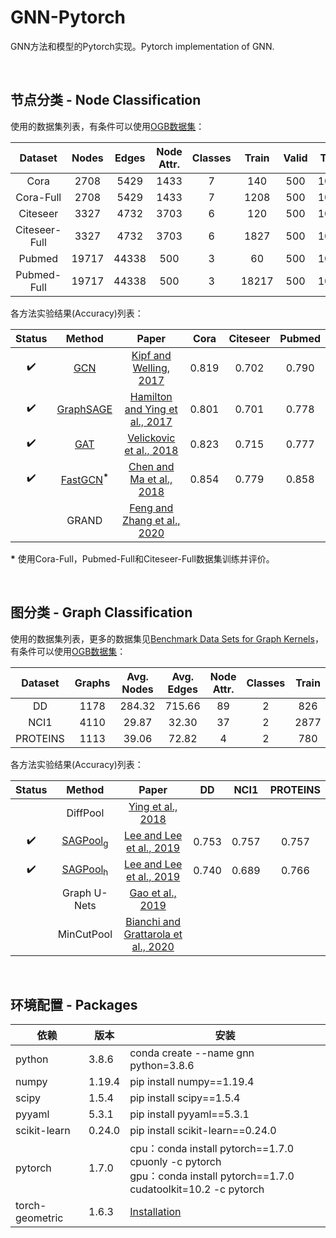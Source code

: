# GNN-Pytorch
GNN方法和模型的Pytorch实现。Pytorch implementation of GNN.

<br/>

## 节点分类 - Node Classification

使用的数据集列表，有条件可以使用[OGB数据集](https://github.com/snap-stanford/ogb)：

|    Dataset    | Nodes | Edges | Node Attr. | Classes | Train | Valid | Test |
| :-----------: | :---: | :---: | :--------: | :-----: | :---: | :---: | :--: |
|     Cora      | 2708  | 5429  |    1433    |    7    |  140  |  500  | 1000 |
|   Cora-Full   | 2708  | 5429  |    1433    |    7    | 1208  |  500  | 1000 |
|   Citeseer    | 3327  | 4732  |    3703    |    6    |  120  |  500  | 1000 |
| Citeseer-Full | 3327  | 4732  |    3703    |    6    | 1827  |  500  | 1000 |
|    Pubmed     | 19717 | 44338 |    500     |    3    |  60   |  500  | 1000 |
|  Pubmed-Full  | 19717 | 44338 |    500     |    3    | 18217 |  500  | 1000 |

各方法实验结果(Accuracy)列表：

|        Status        |             Method        |                             Paper                             | Cora  | Citeseer | Pubmed |
| :----------------: | :---------------------------: | :----------------------------------------------------------: | :---: | :------: | :------: |
| :heavy_check_mark: |       [GCN](./Node/GCN)       | [Kipf and Welling, 2017](https://arxiv.org/pdf/1609.02907.pdf) | 0.819 |  0.702   | 0.790 |
| :heavy_check_mark: | [GraphSAGE](./Node/GraphSAGE) | [Hamilton and Ying et al., 2017](https://arxiv.org/pdf/1706.02216.pdf) | 0.801 |  0.701   | 0.778 |
| :heavy_check_mark: |       [GAT](./Node/GAT)       | [Velickovic et al., 2018](https://arxiv.org/pdf/1710.10903.pdf) | 0.823 |  0.715   | 0.777 |
| :heavy_check_mark: | [FastGCN](./Node/FastGCN)<sup>**\***</sup> | [Chen and Ma et al., 2018](https://arxiv.org/pdf/1801.10247.pdf) | 0.854 | 0.779 | 0.858 |
|  | GRAND | [Feng and Zhang et al., 2020](https://arxiv.org/pdf/2005.11079.pdf) |  |  |  |

**\*** 使用Cora-Full，Pubmed-Full和Citeseer-Full数据集训练并评价。

<br/>

## 图分类 - Graph Classification

使用的数据集列表，更多的数据集见[Benchmark Data Sets for Graph Kernels](https://ls11-www.cs.tu-dortmund.de/staff/morris/graphkerneldatasets)，有条件可以使用[OGB数据集](https://github.com/snap-stanford/ogb)：

| Dataset  | Graphs | Avg. Nodes | Avg. Edges | Node Attr. | Classes | Train | Valid | Test |
| :------: | :----: | :--------: | :--------: | :--------: | :-----: | :---: | :---: | :--: |
|    DD    |  1178  |   284.32   |   715.66   |     89     |    2    |  826  |  117  | 235  |
|   NCI1   |  4110  |   29.87    |   32.30    |     37     |    2    | 2877  |  411  | 822  |
| PROTEINS |  1113  |   39.06    |   72.82    |     4      |    2    |  780  |  111  | 222  |

各方法实验结果(Accuracy)列表：

|       Status       |                 Method                 |                            Paper                             |  DD   | NCI1  | PROTEINS |
| :----------------: | :------------------------------------: | :----------------------------------------------------------: | :---: | :---: | :------: |
|                    |                DiffPool                |  [Ying et al., 2018](https://arxiv.org/pdf/1806.08804.pdf)   |       |       |          |
| :heavy_check_mark: | [SAGPool<sub>g</sub>](./Graph/SAGPool) | [Lee and Lee et al., 2019](https://arxiv.org/pdf/1904.08082.pdf) | 0.753 | 0.757 |  0.757   |
| :heavy_check_mark: | [SAGPool<sub>h</sub>](./Graph/SAGPool) | [Lee and Lee et al., 2019](https://arxiv.org/pdf/1904.08082.pdf) | 0.740 | 0.689 |  0.766   |
|                    |              Graph U-Nets              |   [Gao et al., 2019](https://arxiv.org/pdf/1905.05178.pdf)   |       |       |          |
|                    |               MinCutPool               | [Bianchi and Grattarola et al., 2020](https://arxiv.org/pdf/1907.00481.pdf) |       |       |          |

<br/>

## 环境配置 - Packages

| 依赖            | 版本   | 安装                                                         |
| --------------- | ------ | ------------------------------------------------------------ |
| python          | 3.8.6  | conda create --name gnn python=3.8.6                         |
| numpy           | 1.19.4 | pip install numpy==1.19.4                                    |
| scipy           | 1.5.4  | pip install scipy==1.5.4                                     |
| pyyaml          | 5.3.1  | pip install pyyaml==5.3.1                                    |
| scikit-learn    | 0.24.0 | pip install scikit-learn==0.24.0                             |
| pytorch         | 1.7.0  | cpu：conda install pytorch\==1.7.0 cpuonly -c pytorch<br/>gpu：conda install pytorch\==1.7.0 cudatoolkit=10.2 -c pytorch |
| torch-geometric | 1.6.3  | [Installation](https://github.com/rusty1s/pytorch_geometric#installation) |

